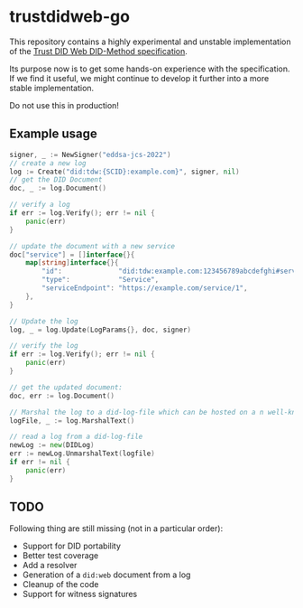 # trustdidweb-go

This repository contains a highly experimental and unstable implementation of the [Trust DID Web DID-Method specification](https://bcgov.github.io/trustdidweb/).

Its purpose now is to get some hands-on experience with the specification. If we find it useful, we might continue to develop it further into a more stable implementation.

Do not use this in production!

## Example usage

```go
signer, _ := NewSigner("eddsa-jcs-2022")
// create a new log
log := Create("did:tdw:{SCID}:example.com}", signer, nil)
// get the DID Document
doc, _ := log.Document()

// verify a log
if err := log.Verify(); err != nil {
    panic(err)
}

// update the document with a new service
doc["service"] = []interface{}{
    map[string]interface{}{
        "id":              "did:tdw:example.com:123456789abcdefghi#service-1",
        "type":            "Service",
        "serviceEndpoint": "https://example.com/service/1",
    },
}

// Update the log
log, _ = log.Update(LogParams{}, doc, signer)

// verify the log
if err := log.Verify(); err != nil {
    panic(err)
}

// get the updated document:
doc, err := log.Document()

// Marshal the log to a did-log-file which can be hosted on a n well-known endpoint
logFile, _ := log.MarshalText()

// read a log from a did-log-file
newLog := new(DIDLog)
err := newLog.UnmarshalText(logfile)
if err != nil {
    panic(err)
}
```

## TODO

Following thing are still missing (not in a particular order):

- Support for DID portability
- Better test coverage
- Add a resolver
- Generation of a `did:web` document from a log
- Cleanup of the code
- Support for witness signatures
